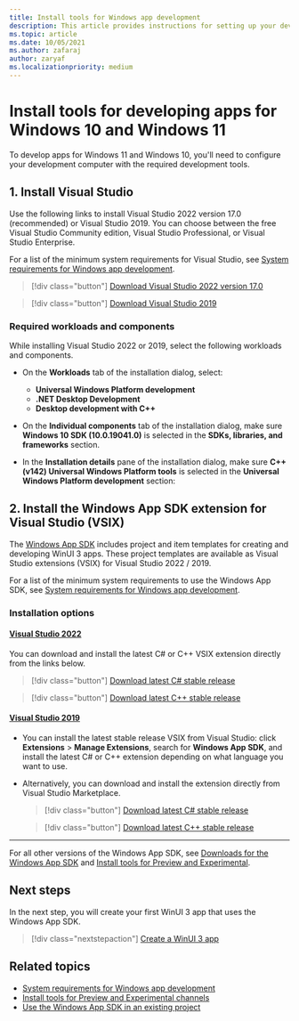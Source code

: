 ```yaml
---
title: Install tools for Windows app development
description: This article provides instructions for setting up your development computer for Windows app development. Install tools for developing apps for Windows 10 and Windows 11.
ms.topic: article
ms.date: 10/05/2021 
ms.author: zafaraj
author: zaryaf
ms.localizationpriority: medium
---
```


# Install tools for developing apps for Windows 10 and Windows 11

To develop apps for Windows 11 and Windows 10, you'll need to configure your development computer with the required development tools.

## 1. Install Visual Studio

Use the following links to install Visual Studio 2022 version 17.0 (recommended) or Visual Studio 2019. You can choose between the free Visual Studio Community edition, Visual Studio Professional, or Visual Studio Enterprise.

For a list of the minimum system requirements for Visual Studio, see [System requirements for Windows app development](system-requirements.md).

> [!div class="button"]
> [Download Visual Studio 2022 version 17.0](/visualstudio/releases/2022/release-notes)

> [!div class="button"]
> [Download Visual Studio 2019](/visualstudio/releases/2019/release-notes)

### Required workloads and components

While installing Visual Studio 2022 or 2019, select the following workloads and components.

- On the **Workloads** tab of the installation dialog, select:
  - **Universal Windows Platform development**
  - **.NET Desktop Development**
  - **Desktop development with C++**

- On the **Individual components** tab of the installation dialog, make sure **Windows 10 SDK (10.0.19041.0)** is selected in the **SDKs, libraries, and frameworks** section.
- In the **Installation details** pane of the installation dialog, make sure **C++ (v142) Universal Windows Platform tools** is selected in the **Universal Windows Platform development** section:


## 2. Install the Windows App SDK extension for Visual Studio (VSIX)

The [Windows App SDK](index.md) includes project and item templates for creating and developing WinUI 3 apps. These project templates are available as Visual Studio extensions (VSIX) for Visual Studio 2022 / 2019. 

For a list of the minimum system requirements to use the Windows App SDK, see [System requirements for Windows app development](system-requirements.md).

### Installation options 

#### [Visual Studio 2022](#tab/vs-2022)

You can download and install the latest C# or C++ VSIX extension directly from the links below.

> [!div class="button"]
> [Download latest C# stable release](https://aka.ms/windowsappsdk/stable-vsix-2022-cs)

> [!div class="button"]
> [Download latest C++ stable release](https://aka.ms/windowsappsdk/stable-vsix-2022-cpp)

#### [Visual Studio 2019](#tab/vs-2019)

- You can install the latest stable release VSIX from Visual Studio: click **Extensions** > **Manage Extensions**, search for **Windows App SDK**, and install the latest C# or C++ extension depending on what language you want to use. 
- Alternatively, you can download and install the extension directly from Visual Studio Marketplace. 

    > [!div class="button"]
    > [Download latest C# stable release](https://aka.ms/windowsappsdk/stable-vsix-2019-cs)

    > [!div class="button"]
    > [Download latest C++ stable release](https://aka.ms/windowsappsdk/stable-vsix-2019-cpp)

---

For all other versions of the Windows App SDK, see [Downloads for the Windows App SDK](downloads.md) and [Install tools for Preview and Experimental](preview-experimental-install.md).

## Next steps

In the next step, you will create your first WinUI 3 app that uses the Windows App SDK. 

> [!div class="nextstepaction"]
> [Create a WinUI 3 app](../winui/winui3/create-your-first-winui3-app.md)


## Related topics

- [System requirements for Windows app development](system-requirements.md)
- [Install tools for Preview and Experimental channels](preview-experimental-install.md)
- [Use the Windows App SDK in an existing project](use-windows-app-sdk-in-existing-project.md)


